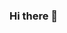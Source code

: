 ### Hi there 👋

<!--
**AkilaBal/akilabal** is a ✨ _special_ ✨ repository because its `README.md` (this file) appears on your GitHub profile.

Here are some ideas to get you started:

- 🔭 I’m currently working on data analytics portfolio projects 
- 🌱 I’m currently learning sql , excel, tableau , power BI , Hadoop 
- 👯 I’m looking to collaborate on data analytics projects
- 🤔 I’m looking for help with sql analysis and power BI
- 💬 Ask me about courses , skill path , road map , projects 
